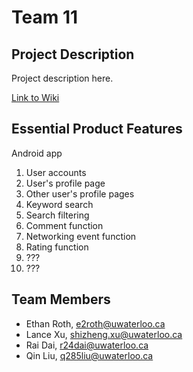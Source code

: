 # Team 11

## Project Description
Project description here.

[Link to Wiki](https://git.uwaterloo.ca/e2roth/Team-11/-/wikis/Project-Proposal)

## Essential Product Features
Android app

1. User accounts
2. User's profile page
3. Other user's profile pages
4. Keyword search
5. Search filtering
6. Comment function
7. Networking event function
8. Rating function
9. ???
10. ???



## Team Members
 - Ethan Roth, e2roth@uwaterloo.ca
 - Lance Xu,   shizheng.xu@uwaterloo.ca
 - Rai Dai,    r24dai@uwaterloo.ca
 - Qin Liu,    q285liu@uwaterloo.ca
